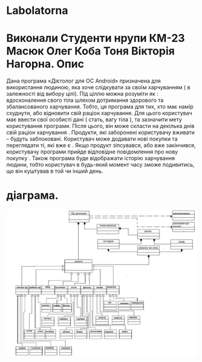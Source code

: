 Labolatorna
==========
Виконали Студенти нрупи КМ-23
Масюк Олег
Коба Тоня
Вікторія Нагорна.
Опис
=================================================
Дана програма «Дієтолог для ОС Android» призначена для використання людиною, яка хоче слідкувати за своїм харчуванням ( в залежності від вибору цілі). Під ціллю можна розуміти  як : вдосконалення свого тіла шляхом дотримання здорового та збалансованого харчування. Тобто, ця програма для тих, хто має намір схуднути, або відновити свій раціон харчування.
 Для цього користувач має ввести свої особисті дані ( стать, вагу тіла ), та зазначити мету користування програми. Після цього, він може скласти на декілька днів свій раціон харчування . Продукти, які заборонені користувачу вживати – будуть заблоковані. Користувач може додавати нові покупки та переглядати ті, які вже є . Якщо продукт зіпсувався, або вже закінчився, користувачу програми прийде відповідне повідомлення про нову покупку . Також програма буде відображати історію харчування людини, тобто користувач в будь-який момент часу зможе подивитись, що він куштував в той чи інший день. 

діаграма.
=========================================
![alt text](https://raw.githubusercontent.com/15OlegMasuik/Lab-for-Koba-Masuik-Nagorna/master/blok_skhema.png "Diagram")
